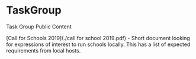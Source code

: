 # TaskGroup
Task Group Public Content

[Call for Schools 2019](./call for school 2019.pdf) - Short document looking for expressions of interest to run schools locally. This has a list of expected requirements from local hosts.

